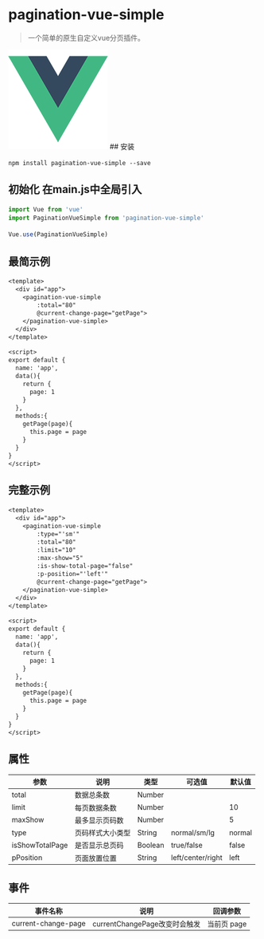 # pagination-vue-simple

> 一个简单的原生自定义vue分页插件。
<img src="./src/assets/logo.png" alt="效果图展示">
## 安装

`npm install pagination-vue-simple --save`

## 初始化  在main.js中全局引入

```javascript
import Vue from 'vue'
import PaginationVueSimple from 'pagination-vue-simple'

Vue.use(PaginationVueSimple)
```

## 最简示例
```vue
<template>
  <div id="app">
    <pagination-vue-simple 
        :total="80" 
        @current-change-page="getPage">
    </pagination-vue-simple>
  </div>
</template>
```
```javascrpt
<script>
export default {
  name: 'app',
  data(){
    return {
      page: 1
    }
  },
  methods:{
    getPage(page){
      this.page = page
    }
  }
}
</script>
```

## 完整示例
```vue
<template>
  <div id="app">
    <pagination-vue-simple 
        :type="'sm'" 
        :total="80" 
        :limit="10" 
        :max-show="5" 
        :is-show-total-page="false" 
        :p-position="'left'"
        @current-change-page="getPage">
    </pagination-vue-simple>
  </div>
</template>
```
```javascrpt
<script>
export default {
  name: 'app',
  data(){
    return {
      page: 1
    }
  },
  methods:{
    getPage(page){
      this.page = page
    }
  }
}
</script>
```

## 属性
| 参数           | 说明                               | 类型      | 可选值                    | 默认值                    |
| ------------ | -------------------------------- | ------- | ---------------------- | ---------------------- |
| total        | 数据总条数                            | Number  |                        |                        |
| limit        | 每页数据条数                            | Number  |                        | 10                     |
| maxShow      | 最多显示页码数                                | Number  |                        | 5                      |
| type         | 页码样式大小类型                            | String  |  normal/sm/lg          | normal                 |
| isShowTotalPage| 是否显示总页码                               | Boolean | true/false             | false                  |
| pPosition    | 页面放置位置                               | String  | left/center/right      | left                   |

## 事件

| 事件名称           | 说明                | 回调参数            |
| -------------- | ----------------- | --------------- |
| current-change-page | currentChangePage改变时会触发 | 当前页 page |
